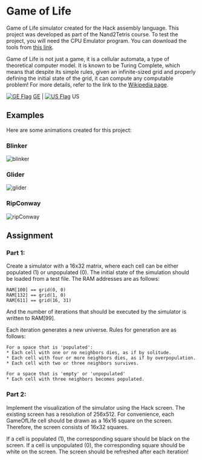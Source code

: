 # Game of Life
Game of Life simulator created for the Hack assembly language. 
This project was developed as part of the Nand2Tetris course. 
To test the project, you will need the CPU Emulator program. 
You can download the tools from [this link](https://www.nand2tetris.org/software).

Game of Life is not just a game, it is a cellular automata, a type of theoretical computer model. 
It is known to be Turing Complete, which means that despite its simple rules, 
given an infinite-sized grid and properly defining the initial state of the grid, 
it can compute any computable problem! For more details, refer to the link to the [Wikipedia page](https://en.wikipedia.org/wiki/Conway%27s_Game_of_Life).

[![GE Flag](https://flagcdn.com/16x12/ge.png)](./README-ge.md) [GE](./README-ge.md) | [![US Flag](https://flagcdn.com/16x12/us.png)](./README.md) US

## Examples
Here are some animations created for this project:

### Blinker
![blinker](https://github.com/lnadi17/game-of-life/assets/19193250/d4e3276a-e668-4902-a8af-bf47d97f5c30)

### Glider
![glider](https://github.com/lnadi17/game-of-life/assets/19193250/84f62574-961d-43af-a683-1135252dc570)

### RipConway
![ripConway](https://github.com/lnadi17/game-of-life/assets/19193250/d3048110-b3db-4456-8c03-ad8499ce446d)

## Assignment
### Part 1:
Create a simulator with a 16x32 matrix, where each cell can be either populated (1) or unpopulated (0). The initial state of the simulation should be loaded from a test file. The RAM addresses are as follows:
```
RAM[100] == grid(0, 0)
RAM[132] == grid(1, 0)
RAM[611] == grid(16, 31)
```
And the number of iterations that should be executed by the simulator is written to RAM[99].

Each iteration generates a new universe. Rules for generation are as follows:
```
For a space that is 'populated':
* Each cell with one or no neighbors dies, as if by solitude.
* Each cell with four or more neighbors dies, as if by overpopulation.
* Each cell with two or three neighbors survives.

For a space that is 'empty' or 'unpopulated'
* Each cell with three neighbors becomes populated.
```

### Part 2:
Implement the visualization of the simulator using the Hack screen. 
The existing screen has a resolution of 256x512. For convenience, each GameOfLife cell should be drawn as a 
16x16 square on the screen. Therefore, the screen consists of 16x32 squares.

If a cell is populated (1), the corresponding square should be black on the screen. If a cell is unpopulated (0), 
the corresponding square should be white on the screen. The screen should be refreshed after each iteration!
